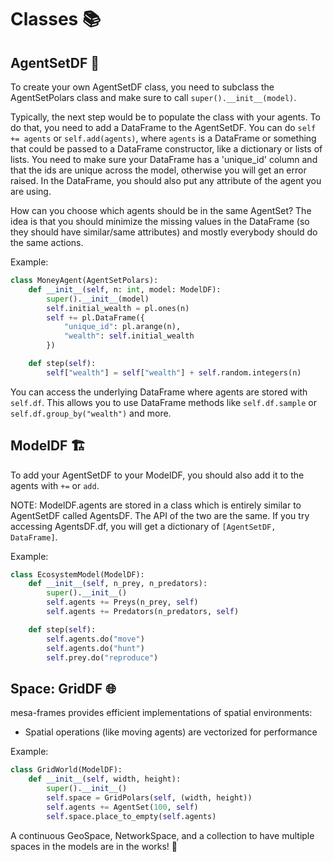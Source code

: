 # Classes 📚

## AgentSetDF 👥

To create your own AgentSetDF class, you need to subclass the AgentSetPolars class and make sure to call `super().__init__(model)`.

Typically, the next step would be to populate the class with your agents. To do that, you need to add a DataFrame to the AgentSetDF. You can do `self += agents` or `self.add(agents)`, where `agents` is a DataFrame or something that could be passed to a DataFrame constructor, like a dictionary or lists of lists. You need to make sure your DataFrame has a 'unique_id' column and that the ids are unique across the model, otherwise you will get an error raised. In the DataFrame, you should also put any attribute of the agent you are using.

How can you choose which agents should be in the same AgentSet? The idea is that you should minimize the missing values in the DataFrame (so they should have similar/same attributes) and mostly everybody should do the same actions.

Example:

```python
class MoneyAgent(AgentSetPolars):
    def __init__(self, n: int, model: ModelDF):
        super().__init__(model)
        self.initial_wealth = pl.ones(n)
        self += pl.DataFrame({
            "unique_id": pl.arange(n),
            "wealth": self.initial_wealth
        })

    def step(self):
        self["wealth"] = self["wealth"] + self.random.integers(n)
```

You can access the underlying DataFrame where agents are stored with `self.df`. This allows you to use DataFrame methods like `self.df.sample` or `self.df.group_by("wealth")` and more.

## ModelDF 🏗️

To add your AgentSetDF to your ModelDF, you should also add it to the agents with `+=` or `add`.

NOTE: ModelDF.agents are stored in a class which is entirely similar to AgentSetDF called AgentsDF. The API of the two are the same. If you try accessing AgentsDF.df, you will get a dictionary of `[AgentSetDF, DataFrame]`.

Example:

```python
class EcosystemModel(ModelDF):
    def __init__(self, n_prey, n_predators):
        super().__init__()
        self.agents += Preys(n_prey, self)
        self.agents += Predators(n_predators, self)

    def step(self):
        self.agents.do("move")
        self.agents.do("hunt")
        self.prey.do("reproduce")
```

## Space: GridDF 🌐

mesa-frames provides efficient implementations of spatial environments:

- Spatial operations (like moving agents) are vectorized for performance

Example:

```python
class GridWorld(ModelDF):
    def __init__(self, width, height):
        super().__init__()
        self.space = GridPolars(self, (width, height))
        self.agents += AgentSet(100, self)
        self.space.place_to_empty(self.agents)
```

A continuous GeoSpace, NetworkSpace, and a collection to have multiple spaces in the models are in the works! 🚧

